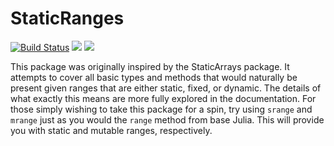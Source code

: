 # StaticRanges

[![Build Status](https://travis-ci.com/Tokazama/StaticRanges.jl.svg?branch=master)](https://travis-ci.com/Tokazama/StaticRanges.jl)
[![](https://img.shields.io/badge/docs-stable-blue.svg)](https://Tokazama.github.io/StaticRanges.jl/stable)
[![](https://img.shields.io/badge/docs-dev-blue.svg)](https://Tokazama.github.io/StaticRanges.jl/dev)

This package was originally inspired by the StaticArrays package.
It attempts to cover all basic types and methods that would naturally be present given ranges that are either static, fixed, or dynamic.
The details of what exactly this means are more fully explored in the documentation.
For those simply wishing to take this package for a spin, try using `srange` and `mrange` just as you would the `range` method from base Julia.
This will provide you with static and mutable ranges, respectively.

